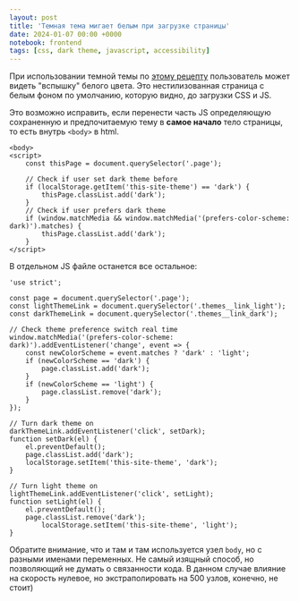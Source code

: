 ```yaml
---
layout: post
title: 'Темная тема мигает белым при загрузке страницы'
date: 2024-01-07 00:00 +0000
notebook: frontend
tags: [css, dark theme, javascript, accessibility]
---
```

При использовании темной темы по [этому рецепту]({{site.baseurl}}docs/ru/dark-theme-detect) пользователь может видеть "вспышку" белого цвета. Это нестилизованная страница с белым фоном по умолчанию, которую видно, до загрузки CSS и JS. 

Это возможно исправить, если перенести часть JS определяющую сохраненную и предпочитаемую тему в **самое начало** тело страницы, то есть внутрь `<body>` в html. 

```
<body>
<script>
	const thisPage = document.querySelector('.page');

	// Check if user set dark theme before
	if (localStorage.getItem('this-site-theme') == 'dark') {
		thisPage.classList.add('dark');
	}
	// Check if user prefers dark theme
	if (window.matchMedia && window.matchMedia('(prefers-color-scheme: dark)').matches) {
		thisPage.classList.add('dark');
	}
</script>
```

В отдельном JS файле останется все остальное:

```
'use strict';

const page = document.querySelector('.page');
const lightThemeLink = document.querySelector('.themes__link_light');
const darkThemeLink = document.querySelector('.themes__link_dark');

// Check theme preference switch real time
window.matchMedia('(prefers-color-scheme: dark)').addEventListener('change', event => {
	const newColorScheme = event.matches ? 'dark' : 'light';
	if (newColorScheme == 'dark') {
		page.classList.add('dark');
	}
	if (newColorScheme == 'light') {
		page.classList.remove('dark');
	} 
});

// Turn dark theme on
darkThemeLink.addEventListener('click', setDark);
function setDark(el) {
	el.preventDefault();
	page.classList.add('dark');
	localStorage.setItem('this-site-theme', 'dark');
}

// Turn light theme on
lightThemeLink.addEventListener('click', setLight);
function setLight(el) {
	el.preventDefault();
	page.classList.remove('dark');
		localStorage.setItem('this-site-theme', 'light');
}
```

Обратите внимание, что и там и там используется узел `body`, но с разными именами переменных. Не самый изящный способ, но позволяющий не думать о связанности кода. В данном случае влияние на скорость нулевое, но экстраполировать на 500 узлов, конечно, не стоит)